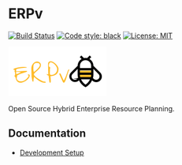 # ERPv

[![Build Status](https://travis-ci.com/Um9i/ERPv.svg?branch=master)](https://travis-ci.com/Um9i/ERPv)
[![Code style: black](https://img.shields.io/badge/code%20style-black-black.svg)](https://github.com/ambv/black)
[![License: MIT](https://img.shields.io/badge/License-MIT-blue.svg)](https://opensource.org/licenses/MIT)

![ERPv](erpv.png "ERPv")

Open Source Hybrid Enterprise Resource Planning.

## Documentation

* [Development Setup](https://github.com/Um9i/ERPv/wiki/Development-Setup)
